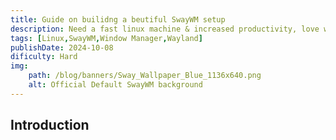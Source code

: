 ```yaml
---
title: Guide on builidng a beutiful SwayWM setup
description: Need a fast linux machine & increased productivity, love wayland and don't care about aesthetics & looks? Try SwayWM then.
tags: [Linux,SwayWM,Window Manager,Wayland]
publishDate: 2024-10-08
dificulty: Hard
img:
    path: /blog/banners/Sway_Wallpaper_Blue_1136x640.png
    alt: Official Default SwayWM background
---
```


## Introduction
